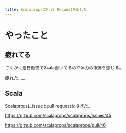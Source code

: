 ```yaml
---
title: ScalapropsにPull Requestを出した
---
```


# やったこと

## 疲れてる

さすがに連日徹夜でScala書いてるので体力の限界を感じる。

疲れた‥‥。

## Scala

Scalapropsにissueとpull requestを投げた。

https://github.com/scalaprops/scalaprops/issues/45

https://github.com/scalaprops/scalaprops/pull/46
